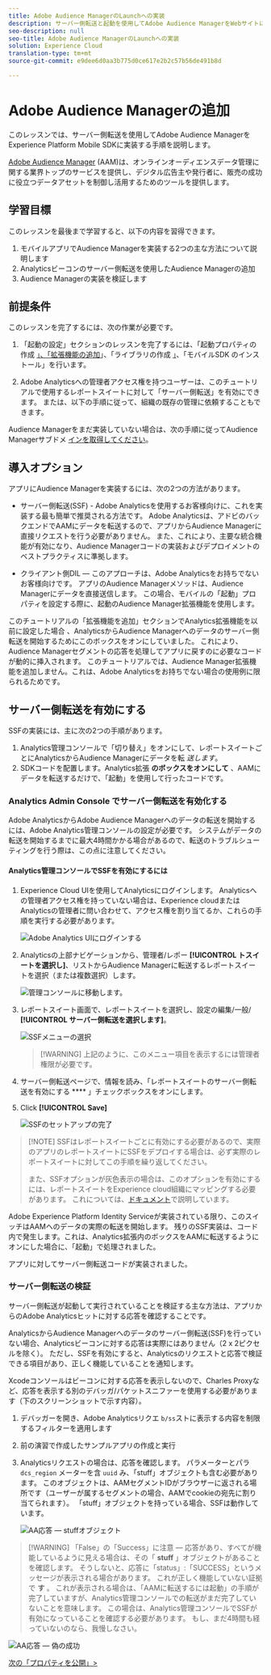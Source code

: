 ```yaml
---
title: Adobe Audience ManagerのLaunchへの実装
description: サーバー側転送と起動を使用してAdobe Audience ManagerをWebサイトに実装する方法を説明します。 このレッスンは、「モバイルiOS Objective-CアプリケーションでのExperience cloudの実装」チュートリアルの一部です。
seo-description: null
seo-title: Adobe Audience ManagerのLaunchへの実装
solution: Experience Cloud
translation-type: tm+mt
source-git-commit: e9dee6d0aa3b775d0ce617e2b2c57b56de491b8d

---
```



# Adobe Audience Managerの追加

このレッスンでは、サーバー側転送を使用してAdobe Audience ManagerをExperience Platform Mobile SDKに実装する手順を説明します。

[Adobe Audience Manager](https://docs.adobe.com/content/help/en/audience-manager/user-guide/aam-home.html) (AAM)は、オンラインオーディエンスデータ管理に関する業界トップのサービスを提供し、デジタル広告主や発行者に、販売の成功に役立つデータアセットを制御し活用するためのツールを提供します。

## 学習目標

このレッスンを最後まで学習すると、以下の内容を習得できます。

1. モバイルアプリでAudience Managerを実装する2つの主な方法について説明します
1. Analyticsビーコンのサーバー側転送を使用したAudience Managerの追加
1. Audience Managerの実装を検証します

## 前提条件

このレッスンを完了するには、次の作業が必要です。

1. 「起動の設定」セクションのレッスンを完了するには、「起動プロパティの作成 [」、「拡張機能の追加](launch-create-a-property.md)」、「ライブラリの作成 [」](launch-add-extensions.md)、「モバイルSDK [](launch-create-a-library.md)[](launch-install-the-mobile-sdk.md)のインストール」を行います。

1. Adobe Analyticsへの管理者アクセス権を持つユーザーは、このチュートリアルで使用するレポートスイートに対して「サーバー側転送」を有効にできます。 または、以下の手順に従って、組織の既存の管理に依頼することもできます。

Audience Managerをまだ実装していない場合は、次の手順に従ってAudience Managerサブドメ [インを取得してください](https://docs.adobe.com/content/help/en/audience-manager-learn/tutorials/web-implementation/how-to-identify-your-partner-id-or-subdomain.html)。

## 導入オプション

アプリにAudience Managerを実装するには、次の2つの方法があります。

* サーバー側転送(SSF) - Adobe Analyticsを使用するお客様向けに、これを実装する最も簡単で推奨される方法です。 Adobe Analyticsは、アドビのバックエンドでAAMにデータを転送するので、アプリからAudience Managerに直接リクエストを行う必要がありません。 また、これにより、主要な統合機能が有効になり、Audience Managerコードの実装およびデプロイメントのベストプラクティスに準拠します。

* クライアント側DIL — このアプローチは、Adobe Analyticsをお持ちでないお客様向けです。 アプリのAudience Managerメソッドは、Audience Managerにデータを直接送信します。 この場合、モバイルの「起動」プロパティを設定する際に、起動のAudience Manager拡張機能を使用します。

このチュートリアルの「拡張機能を追加」セクションでAnalytics拡張機能を以前に設定した場合 [](launch-add-extensions.md) 、AnalyticsからAudience Managerへのデータのサーバー側転送を開始するためにこのボックスをオンにしていました。 これにより、Audience Managerセグメントの応答を処理してアプリに戻すのに必要なコードが動的に挿入されます。 このチュートリアルでは、Audience Manager拡張機能を追加しません。これは、Adobe Analyticsをお持ちでない場合の使用例に限られるためです。

## サーバー側転送を有効にする

SSFの実装には、主に次の2つの手順があります。

1. Analytics管理コンソールで「切り替え」をオンにして、レポートスイートごとにAnalyticsからAudience Managerにデータを転 *送します*。
1. SDKコードを配置します。Analytics拡張 **のボックスをオンにして** 、AAMにデータを転送するだけで、「起動」を使用して行ったコードです。

### Analytics Admin Console でサーバー側転送を有効化する

Adobe AnalyticsからAdobe Audience Managerへのデータの転送を開始するには、Adobe Analytics管理コンソールの設定が必要です。 システムがデータの転送を開始するまでに最大4時間かかる場合があるので、転送のトラブルシューティングを行う際は、この点に注意してください。

#### Analytics管理コンソールでSSFを有効にするには

1. Experience Cloud UIを使用してAnalyticsにログインします。 Analyticsへの管理者アクセス権を持っていない場合は、Experience cloudまたはAnalyticsの管理者に問い合わせて、アクセス権を割り当てるか、これらの手順を実行する必要があります。

   ![Adobe Analytics UIにログインする](images/mobile-aam-logIntoAnalytics.png)

1. Analyticsの上部ナビゲーションから、管理者/レポー **[!UICONTROL トスイートを選択し]**、リストからAudience Managerに転送するレポートスイートを選択（または複数選択）します。

   ![管理コンソールに移動します。](images/mobile-aam-analyticsAdminConsoleReportSuites.png)

1. レポートスイート画面で、レポートスイートを選択し、設定の編集/一般/ **[!UICONTROL サーバー側転送を選択します]**。

   ![SSFメニューの選択](images/mobile-aam-selectSSFmenu.png)

   >[!WARNING] 上記のように、このメニュー項目を表示するには管理者権限が必要です。

1. サーバー側転送ページで、情報を読み、「レポートスイートのサーバー側転送を有効にする **** 」チェックボックスをオンにします。

1. Click **[!UICONTROL Save]**

   ![SSFのセットアップの完了](images/mobile-aam-enableSSFcomplete.png)

>[!NOTE] SSFはレポートスイートごとに有効にする必要があるので、実際のアプリのレポートスイートにSSFをデプロイする場合は、必ず実際のレポートスイートに対してこの手順を繰り返してください。
>
>また、SSFオプションが灰色表示の場合は、このオプションを有効にするには、レポートスイートをExperience cloud組織にマッピングする必要があります。 これについては、[ドキュメント](https://docs.adobe.com/content/help/en/core-services/interface/about-core-services/report-suite-mapping.html)で説明しています。

Adobe Experience Platform Identity Serviceが実装されている限り、このスイッチはAAMへのデータの実際の転送を開始します。 残りのSSF実装は、コード内で発生します。これは、Analytics拡張内のボックスをAAMに転送するようにオンにした場合に、「起動」で処理されました。

アプリに対してサーバー側転送コードが実装されました。

### サーバー側転送の検証

サーバー側転送が起動して実行されていることを検証する主な方法は、アプリからのAdobe Analyticsヒットに対する応答を確認することです。

AnalyticsからAudience Managerへのデータのサーバー側転送(SSF)を行っていない場合、Analyticsビーコンに対する応答は実際にはありません（2 x 2ピクセルを除く）。 ただし、SSFを有効にすると、Analyticsのリクエストと応答で検証できる項目があり、正しく機能していることを通知します。

Xcodeコンソールはビーコンに対する応答を表示しないので、Charles Proxyなど、応答を表示する別のデバッガ/パケットスニファーを使用する必要があります（下のスクリーンショットで示す内容）。

1. デバッガーを開き、Adobe Analyticsリクエ `b/ss`ストに表示する内容を制限するフィルターを適用します
1. 前の演習で作成したサンプルアプリの作成と実行
1. Analyticsリクエストの場合は、応答を確認します。 パラメーターとパラ `dcs_region` メーターを含 `uuid` み、「stuff」オブジェクトも含む必要があります。 このオブジェクトは、AAMセグメントIDがブラウザーに返される場所です（ユーザーが属するセグメントの場合、AAMでcookieの宛先に割り当てられます）。 「stuff」オブジェクトを持っている場合、SSFは動作しています。

   ![AA応答 — stuffオブジェクト](images/mobile-aam-AAresponseCharles.png)

>[!WARNING] 「False」の「Success」に注意 — 応答があり、すべてが機能しているように見える場合は、その「 **stuff** 」オブジェクトがあることを確認します。 そうしないと、応答に「status」:「SUCCESS」というメッセージが表示される場合があります。 これが正しく機能していない証拠で **す** 。 これが表示される場合は、「AAMに転送するには起動」の手順が完了していますが、Analytics管理コンソールでの転送がまだ完了していないことを意味します。 この場合は、Analytics管理コンソールでSSFが有効になっていることを確認する必要があります。 もし、まだ4時間も経っていないのなら、我慢しなさい。

![AA応答 — 偽の成功](images/mobile-aam-unsuccessful-SSF.png)

[次の「プロパティを公開」&gt;](publish.md)